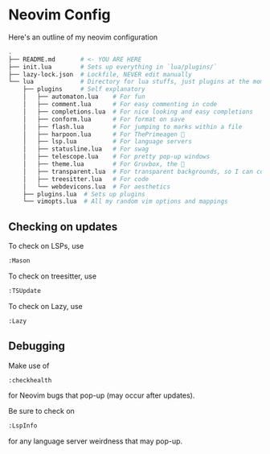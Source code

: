 # Neovim Config

Here's an outline of my neovim configuration

```bash
.
├── README.md       # <- YOU ARE HERE
├── init.lua        # Sets up everything in `lua/plugins/`
├── lazy-lock.json  # Lockfile, NEVER edit manually
└── lua             # Directory for lua stuffs, just plugins at the moment
    ├── plugins     # Self explanatory
    │   ├── automaton.lua    # For fun
    │   ├── comment.lua      # For easy commenting in code
    │   ├── completions.lua  # For nice looking and easy completions
    │   ├── conform.lua      # For format on save
    │   ├── flash.lua        # For jumping to marks within a file
    │   ├── harpoon.lua      # For ThePrimeagen 🙏
    │   ├── lsp.lua          # For language servers
    │   ├── statusline.lua   # For swag
    │   ├── telescope.lua    # For pretty pop-up windows
    │   ├── theme.lua        # For Gruvbox, the 🐐
    │   ├── transparent.lua  # For transparent backgrounds, so I can copy code easier
    │   ├── treesitter.lua   # For code
    │   └── webdevicons.lua  # For aesthetics
    ├── plugins.lua  # Sets up plugins
    └── vimopts.lua  # All my random vim options and mappings
```

## Checking on updates

To check on LSPs, use 

```bash
:Mason
```

To check on treesitter, use

```bash
:TSUpdate
```

To check on Lazy, use

```bash
:Lazy
```

## Debugging

Make use of

```bash
:checkhealth
```

for Neovim bugs that pop-up (may occur after updates).

Be sure to check on

```bash
:LspInfo
```

for any language server weirdness that may pop-up.
